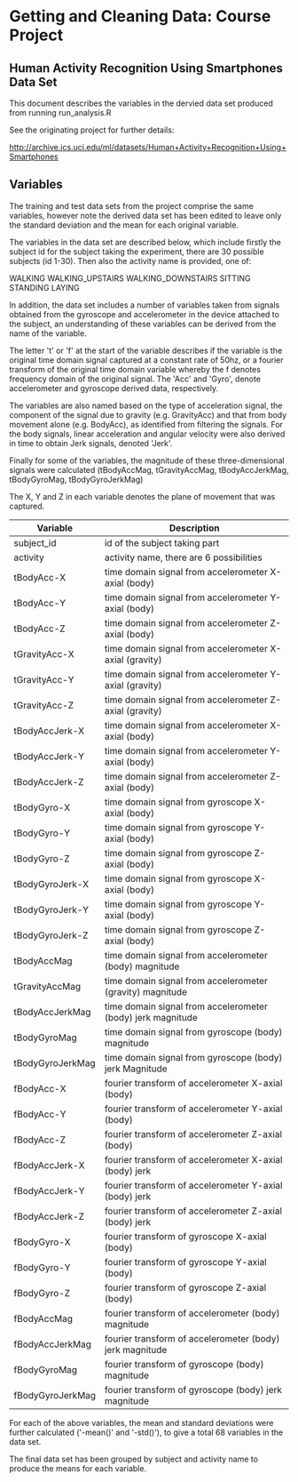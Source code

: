 # Getting and Cleaning Data: Course Project

## Human Activity Recognition Using Smartphones Data Set 

This document describes the variables in the dervied data set produced from running run_analysis.R

See the originating project for further details:

http://archive.ics.uci.edu/ml/datasets/Human+Activity+Recognition+Using+Smartphones

## Variables

The training and test data sets from the project comprise the same variables, however note the derived data set has been edited to leave only the standard deviation and the mean for each original variable.

The variables in the data set are described below, which include firstly the subject id for the subject taking the experiment, there are 30 possible subjects (id 1-30). Then also the activity name is provided, one of:

WALKING
WALKING_UPSTAIRS
WALKING_DOWNSTAIRS
SITTING
STANDING
LAYING

In addition, the data set includes a number of variables taken from signals obtained from the gyroscope and accelerometer in the device attached to the subject, an understanding of these variables can be derived from the name of the variable. 

The letter 't' or 'f' at the start of the variable describes if the variable is the original time domain signal captured at a constant rate of 50hz, or a fourier transform of the original time domain variable whereby the f denotes frequency domain of the original signal. The 'Acc' and 'Gyro', denote accelerometer and gyroscope derived data, respectively.

The variables are also named based on the type of acceleration signal, the component of the signal due to gravity (e.g. GravityAcc) and that from body movement alone (e.g. BodyAcc), as identified from filtering the signals. For the body signals, linear acceleration and angular velocity were also derived in time to obtain Jerk signals, denoted 'Jerk'.

Finally for some of the variables, the magnitude of these three-dimensional signals were calculated (tBodyAccMag, tGravityAccMag, tBodyAccJerkMag, tBodyGyroMag, tBodyGyroJerkMag)

The X, Y and Z in each variable denotes the plane of movement that was captured.


| Variable         | Description
|------------------|---------------------------------------------------------------
| subject_id       | id of the subject taking part
| activity         | activity name, there are 6 possibilities
| tBodyAcc-X       | time domain signal from accelerometer X-axial (body)
| tBodyAcc-Y       | time domain signal from accelerometer Y-axial (body)
| tBodyAcc-Z       | time domain signal from accelerometer Z-axial (body)
| tGravityAcc-X    | time domain signal from accelerometer X-axial (gravity)
| tGravityAcc-Y    | time domain signal from accelerometer Y-axial (gravity)
| tGravityAcc-Z    | time domain signal from accelerometer Z-axial (gravity)
| tBodyAccJerk-X   | time domain signal from accelerometer X-axial (body)
| tBodyAccJerk-Y   | time domain signal from accelerometer Y-axial (body)
| tBodyAccJerk-Z   | time domain signal from accelerometer Z-axial (body)
| tBodyGyro-X      | time domain signal from gyroscope X-axial (body)
| tBodyGyro-Y      | time domain signal from gyroscope Y-axial (body)
| tBodyGyro-Z      | time domain signal from gyroscope Z-axial (body)
| tBodyGyroJerk-X  | time domain signal from gyroscope X-axial (body)
| tBodyGyroJerk-Y  | time domain signal from gyroscope Y-axial (body)
| tBodyGyroJerk-Z  | time domain signal from gyroscope Z-axial (body)
| tBodyAccMag      | time domain signal from accelerometer (body) magnitude
| tGravityAccMag   | time domain signal from accelerometer (gravity) magnitude
| tBodyAccJerkMag  | time domain signal from accelerometer (body) jerk magnitude
| tBodyGyroMag     | time domain signal from gyroscope (body) magnitude
| tBodyGyroJerkMag | time domain signal from gyroscope (body) jerk Magnitude
| fBodyAcc-X       | fourier transform of accelerometer X-axial (body) 
| fBodyAcc-Y       | fourier transform of accelerometer Y-axial (body) 
| fBodyAcc-Z       | fourier transform of accelerometer Z-axial (body) 
| fBodyAccJerk-X   | fourier transform of accelerometer X-axial (body) jerk
| fBodyAccJerk-Y   | fourier transform of accelerometer Y-axial (body) jerk
| fBodyAccJerk-Z   | fourier transform of accelerometer Z-axial (body) jerk
| fBodyGyro-X      | fourier transform of gyroscope X-axial (body) 
| fBodyGyro-Y      | fourier transform of gyroscope Y-axial (body)
| fBodyGyro-Z      | fourier transform of gyroscope Z-axial (body)
| fBodyAccMag      | fourier transform of accelerometer (body) magnitude
| fBodyAccJerkMag  | fourier transform of accelerometer (body) jerk magnitude
| fBodyGyroMag     | fourier transform of gyroscope (body) magnitude
| fBodyGyroJerkMag | fourier transform of gyroscope (body) jerk magnitude

For each of the above variables, the mean and standard deviations were further calculated ('-mean()' and '-std()'), to give a total 68 variables in the data set.

The final data set has been grouped by subject and activity name to produce the means for each variable.